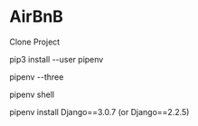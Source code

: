 # AirBnB
Clone Project


pip3 install --user pipenv

pipenv --three

pipenv shell

pipenv install Django==3.0.7 (or Django==2.2.5)
